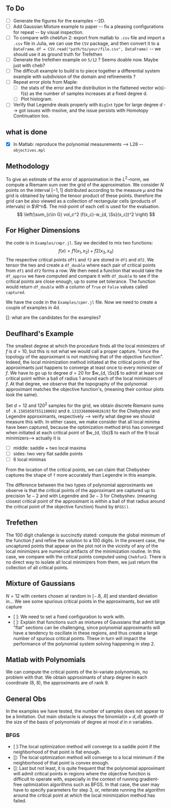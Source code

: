 ## To Do ##

- [ ] Generate the figures for the examples --2D.
- [ ] Add Gaussian Mixture example to paper -- fix a pleasing configurations for repeat -- by visual inspection. 
- [ ] To compare with chebfun 2: export from matlab to `.csv` file and import a `.csv` file in Julia, we can use the `CSV` package, and then convert it to a `DataFrame`. `df = CSV.read("path/to/your/file.csv", DataFrame)` -- we should use it as ground truth for Trefethen 
- [ ] Generate the trefethen example on `5/12` ? Seems doable now. Maybe just with cheb? 
- [ ] The difficult example to build is to piece together a differential system example with subdivision of the domain and refinements ?
- [ ] Repeat error plots from Maple: 
  - [ ] the stats of the error and the distribution in  the flattened vector w(s)-f(s) as the number of samples increases at a fixed degree d. 
  - [ ] Plot histogram.
- [ ] Verify that Legendre deals properly with `BigInt` type for large degree $d$ --> got issues with msolve, and the issue persists with Homotopy Continuation too. 

## what is done ##
- [X] In Matlab: reproduce the polynomial measurements --> L28 -- `objectives.mpl` 
 
 ## Methodology ##
To give an estimate of the error of approximation in the $L^2$-norm, we compute a Riemann sum over the grid of the approximation.
We consider $N$ points on the interval $[-1, 1]$ distributed according to the measure $\mu$ and the grid is obtained by taking the tensor product of these points. 
therefore the grid can be also viewed as a collection of rectangular cells (products of intervals) in $\R^n$.
The mid-point of each cell is used for the evaluation. 
$$
\left(\sum_{c\in G} vol_c^2 (f(x_c)-w_{d, \Ss}(x_c))^2 \right)
$$

## For Higher Dimensions ##
the code is in `Examples/cmpr.jl`.
Say we decided to mix two functions: 
$$
f(x) = f1(x_1, x_2) + f2(x_3, x_4)
$$
The respective critical points of`f1` and `f2` are stored in `df1` and `df2`. 
We tensor the two and create a `df_double` where each pair of critical points from `df1` and `df2` forms a row.
We then need a function that would take the `df_approx` we have computed and compare it with `df_double` to see if the critical points are close enough, up to some set tolerance.
The function would return `df_double` with a column of `True` or `False` values called `captured`.

We have the code in the `Examples/cpmr.jl` file. Now we need to create a couple of examples in 4d.

[]: what are the candidates for the examples?

## Deuflhard's Example ##
The smallest degree at which the procedure finds all the local minimizers of $f$ is $d=10$, but this is not what we would call a proper capture. "since the topology of the approximant is not matching that of the objective function". 
Indeed, the local minimization method initiated at the critical points of the approximants just happens to converge at least once to every minimizer of $f$.
We have to go up to degree $d=20$ for $w_{d, \Ss}$ to admit at least one critical point within a ball of radius $1$ around each of the local minimizers of $f$.
At that degree, we observe that the topography of the polynomial approximant matches the objective function's, (meaning their contour plots look the same). 

Set $d=12$ and $120^2$ samples for the grid, we obtain discrete Riemann sums of `.0.15858587551180692` and `0.13333680604026193` for the Chebyshev and Legendre approximants, respectively --> verify what degree we should measure this with. 
In either cases, we make consider that all local minima have been captured, because the optimization method `BFGS` has converged when initiated at each critical point of $w_{d, \Ss}$ to each of the 9 local minimizers--> actually it is
 
- [ ] middle: saddle + two local maxima
- [ ] sides: two very flat saddle points
- [ ] 6 local minimas    
 
From the location of the critical points, we can claim that Chebyshev captures the shape of `f` more accurately than Legendre in this example. 
 
The difference between the two types of polynomial approximants we observe is that the critical points of the approximant are captured up to precision $1e-2$ and with Legendre and $3e-3$ for Chebyshev. (meaning closest critical point of the approximant is within a ball of that radius around the critical point of the objective function) found by `BFGS()`. 

## Trefethen ##
The 100 digit challenge is succinctly stated: compute the global minimum of the function $f$ and refine the solution to a $100$ digits. 
In the present case, the uncaptured points that appear on the plot not in the vicinity of any of the local minimizers are numerical artifacts of the minimization routine. 
In this case, we compare with the critical points computed using `Chebfun2`. There is no direct way to isolate all local minimizers from them, we just return the collection of all critical points.

## Mixture of Gaussians ##
$N = 12$ with centers chosen at random in $[-.8, .8]$ and standard deviation in...
We see some spurious critical points in the approximants, but we still capture 
- [ ]: We need to set a fixed configuration to work with. 
- [ ]: Explain that functions such as mixtures of Gaussians that admit large "flat" sections can be challenging, since polynomial approximants will have a tendency to oscillate in these regions, and thus create a large number of spurious critical points. These in turn will impact the performance of the polynomial system solving happening in step 2.

## Matlab with Polynomials ## 
We can compute the critical points of the bi-variate polynomials, no problem with that. 
We obtain approximants of sharp degree in each coordinate (8, 8), the approximants are of rank $9$. 

## General Obs ##
In the examples we have tested, the number of samples does not appear to be a limitation. 
Out main obstacle is always the binomial$(n+d, d)$ growth of the size of the basis of polynomials of degree at most $d$ in $n$ variables.

### BFGS ###
- [ ]:The local optimization method will converge to a saddle point if the neighborhood of that point is flat enough.
- []: The local optimization method will converge to a local minimum if the neighborhood of that point is convex enough.
- []: Last but not least, it is quite frequent that the polynomial approximant will admit critical points in regions where the objective function is difficult to operate with, especially in the context of running gradient-free optimization algorithms such as BFGS. In that case, the user may have to specify parameters for step 3, or, reiterate running the algorithm around the critical point at which the local minimization method has failed. 




